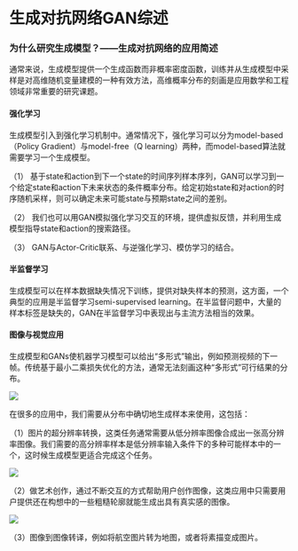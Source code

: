 # 生成对抗网络GAN综述

### 为什么研究生成模型？——生成对抗网络的应用简述

通常来说，生成模型提供一个生成函数而非概率密度函数，训练并从生成模型中采样是对高维随机变量建模的一种有效方法，高维概率分布的刻画是应用数学和工程领域非常重要的研究课题。

#### 强化学习

生成模型引入到强化学习机制中。通常情况下，强化学习可以分为model-based（Policy Gradient）与model-free（Q learning）两种，而model-based算法就需要学习一个生成模型。

（1） 基于state和action到下一个state的时间序列样本序列，GAN可以学习到一个给定state和action下未来状态的条件概率分布。给定初始state和对action的时序随机采样，则可以确定未来可能state与预期state之间的差别。

（2） 我们也可以用GAN模拟强化学习交互的环境，提供虚拟反馈，并利用生成模型指导state和action的搜索路径。

（3） GAN与Actor-Critic联系、与逆强化学习、模仿学习的结合。

#### 半监督学习

生成模型可以在样本数据缺失情况下训练，提供对缺失样本的预测，这方面，一个典型的应用是半监督学习semi-supervised learning。在半监督问题中，大量的样本标签是缺失的，GAN在半监督学习中表现出与主流方法相当的效果。

#### 图像与视觉应用

生成模型和GANs使机器学习模型可以给出“多形式”输出，例如预测视频的下一帧。传统基于最小二乘损失优化的方法，通常无法刻画这种“多形式”可行结果的分布。

![](https://aimind.atlassian.net/wiki/download/thumbnails/12222465/image2018-5-18_10-18-1.png?version=1&modificationDate=1526609887409&cacheVersion=1&api=v2&width=512)

在很多的应用中，我们需要从分布中确切地生成样本来使用，这包括：

（1）图片的超分辨率转换，这类任务通常需要从低分辨率图像合成出一张高分辨率图像。我们需要的高分辨率样本是低分辨率输入条件下的多种可能样本中的一个，这时候生成模型更适合完成这个任务。

![](https://aimind.atlassian.net/wiki/download/thumbnails/12222465/image2018-5-18_10-20-23.png?version=1&modificationDate=1526610036933&cacheVersion=1&api=v2&width=512)

（2）做艺术创作，通过不断交互的方式帮助用户创作图像，这类应用中只需要用户提供还在构想中的一些粗糙轮廓就能生成出具有真实感的图像。

![](https://aimind.atlassian.net/wiki/download/thumbnails/12222465/image2018-5-18_10-19-40.png?version=1&modificationDate=1526609993059&cacheVersion=1&api=v2&width=512)

（3）图像到图像转译，例如将航空图片转为地图，或者将素描变成图片。



